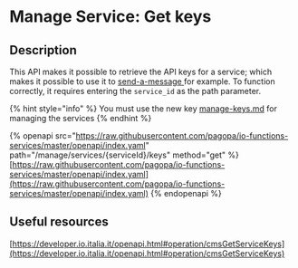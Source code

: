# Manage Service: Get keys

## Description

This API makes it possible to retrieve the API keys for a service; which makes it possible to use it to [send-a-message ](../../function/send-a-message/ "mention")for example. To function correctly, it requires entering the `service_id` as the path parameter.

{% hint style="info" %} You must use the new key [manage-keys.md](../../function/publish-a-service/manage-key/manage-key.md "mention") for managing the services {% endhint %}

{% openapi src="https://raw.githubusercontent.com/pagopa/io-functions-services/master/openapi/index.yaml" path="/manage/services/{serviceId}/keys" method="get" %} [https://raw.githubusercontent.com/pagopa/io-functions-services/master/openapi/index.yaml](https://raw.githubusercontent.com/pagopa/io-functions-services/master/openapi/index.yaml) {% endopenapi %}

## Useful resources <a href="#o8mmtd1j7fhx" id="o8mmtd1j7fhx"></a>

[https://developer.io.italia.it/openapi.html#operation/cmsGetServiceKeys](https://developer.io.italia.it/openapi.html#operation/cmsGetServiceKeys)